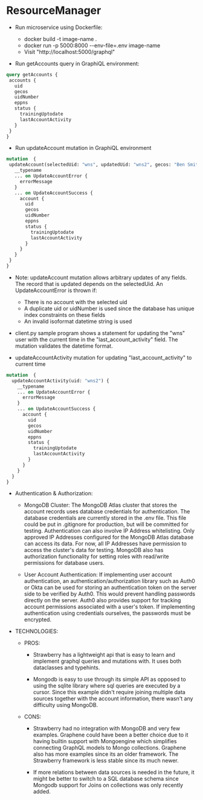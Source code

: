 # ResourceManager

* Run microservice using Dockerfile:
    * docker build -t image-name .
    * docker run -p 5000:8000 --env-file=.env image-name
    * Visit "http://localhost:5000/graphql"
    
     
* Run getAccounts query in GraphiQL environment:
    
 ```graphql
query getAccounts {
  accounts {
    uid
    gecos
    uidNumber
    eppns
    status {
      trainingUptodate
      lastAccountActivity
    }
  }
}
```

 * Run updateAccount mutation in GraphiQL environment
 ```graphql
mutation  {
  updateAccount(selectedUid: "wns", updatedUid: "wns2", gecos: "Ben Smith", uidNumber: 1256, eppns: ["ben@gmail.com"], trainingUptodate: true, lastAccountActivity: "2022-08-27T21:28:09Z") {
    __typename
    ... on UpdateAccountError {
      errorMessage
    }
    ... on UpdateAccountSuccess {
      account {
        uid
        gecos
        uidNumber
        eppns
        status {
          trainingUptodate
          lastAccountActivity
        }
      }
    }
  }
}
```

* Note: updateAccount mutation allows arbitrary updates of any fields. The 
record that is updated depends on the selectedUid. An UpdateAccountError is thrown if:
    * There is no account with the selected uid
    * A duplicate uid or uidNumber is used since the database has unique index constraints on these fields
    * An invalid isoformat datetime string is used
    
* client.py sample program shows a statement for updating the "wns" user with the current time
in the "last_account_activity" field. The mutation validates the datetime format.

* updateAccountActivity mutation for updating "last_account_activity" to current time
```graphql
mutation  {
  updateAccountActivity(uid: "wns2") {
    __typename
    ... on UpdateAccountError {
      errorMessage
    }
    ... on UpdateAccountSuccess {
      account {
        uid
        gecos
        uidNumber
        eppns
        status {
          trainingUptodate
          lastAccountActivity
        }
      }
    }
  }
}
```

* Authentication & Authorization: 
    * MongoDB Cluster: The MongoDB Atlas cluster that stores the account records uses database
credentials for authentication. The database credentials are currently stored in the 
.env file. This file could be put in .gitignore for production, but will be committed for testing.
Authentication can also involve IP Address whitelisting. Only approved IP Addresses 
configured for the MongoDB Atlas database can access its data. For now, all IP Addresses have permission to access
the cluster's data for testing. MongoDB also has authorization functionality for setting roles with read/write permissions for database users. 
    
    * User Account Authentication: If implementing user account authentication, an authentication/authorization library 
such as Auth0 or Okta can be used for storing an authentication token on the server side to be verified by
Auth0. This would prevent handling passwords directly on the server. Auth0 also provides support for tracking
account permissions associated with a user's token. If implementing authentication using credentials
ourselves, the passwords must be encrypted.

* TECHNOLOGIES:
    * PROS:
        * Strawberry has a lightweight api that is easy to learn and implement graphql queries and mutations with.
        It uses both dataclasses and typehints. 
        
        * Mongodb is easy to use through its simple API as opposed to using the sqlite library where sql queries
        are executed by a cursor. Since this example didn't require joining multiple data sources 
        together with the account information, there wasn't any difficulty using MongoDB.
    
    * CONS:
        * Strawberry had no integration with MongoDB and very few examples. Graphene could have been a 
        better choice due to it having builtin support with Mongoengine which simplifies connecting
        GraphQL models to Mongo collections. Graphene also has more examples since its an
        older framework. The Strawberry framework is less stable since its much newer. 
        
        * If more relations between data sources is needed in the future, it might be better
        to switch to a SQL database schema since Mongodb support for Joins on collections was only
        recently added.